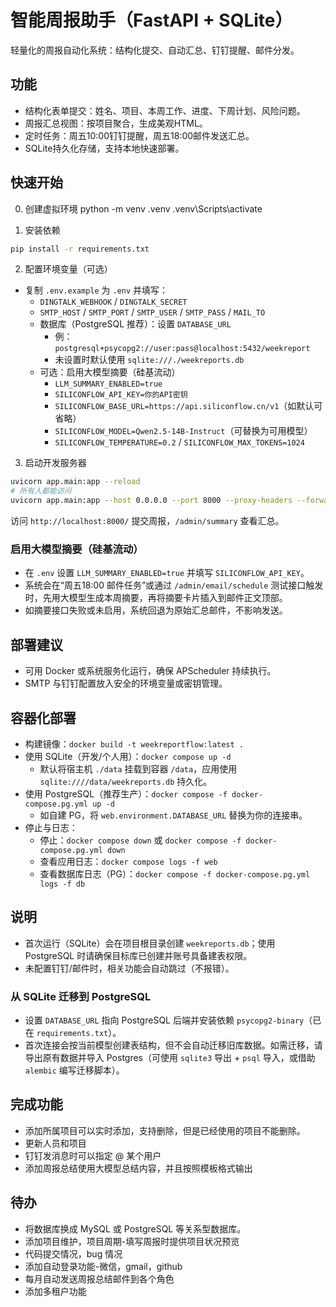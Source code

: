 # 智能周报助手（FastAPI + SQLite）

轻量化的周报自动化系统：结构化提交、自动汇总、钉钉提醒、邮件分发。

## 功能
- 结构化表单提交：姓名、项目、本周工作、进度、下周计划、风险问题。
- 周报汇总视图：按项目聚合，生成美观HTML。
- 定时任务：周五10:00钉钉提醒，周五18:00邮件发送汇总。
- SQLite持久化存储，支持本地快速部署。

## 快速开始
0) 创建虚拟环境
python -m venv .venv 
.venv\Scripts\activate

1) 安装依赖
```bash
pip install -r requirements.txt
```

2) 配置环境变量（可选）
- 复制 `.env.example` 为 `.env` 并填写：
  - `DINGTALK_WEBHOOK` / `DINGTALK_SECRET`
  - `SMTP_HOST` / `SMTP_PORT` / `SMTP_USER` / `SMTP_PASS` / `MAIL_TO`
  - 数据库（PostgreSQL 推荐）：设置 `DATABASE_URL`
    - 例：`postgresql+psycopg2://user:pass@localhost:5432/weekreport`
    - 未设置时默认使用 `sqlite:///./weekreports.db`
  - 可选：启用大模型摘要（硅基流动）
    - `LLM_SUMMARY_ENABLED=true`
    - `SILICONFLOW_API_KEY=你的API密钥`
    - `SILICONFLOW_BASE_URL=https://api.siliconflow.cn/v1`（如默认可省略）
    - `SILICONFLOW_MODEL=Qwen2.5-14B-Instruct`（可替换为可用模型）
    - `SILICONFLOW_TEMPERATURE=0.2` / `SILICONFLOW_MAX_TOKENS=1024`

3) 启动开发服务器
```bash
uvicorn app.main:app --reload
# 所有人都能访问
uvicorn app.main:app --host 0.0.0.0 --port 8000 --proxy-headers --forwarded-allow-ips='*'
```
访问 `http://localhost:8000/` 提交周报，`/admin/summary` 查看汇总。

### 启用大模型摘要（硅基流动）
- 在 `.env` 设置 `LLM_SUMMARY_ENABLED=true` 并填写 `SILICONFLOW_API_KEY`。
- 系统会在“周五18:00 邮件任务”或通过 `/admin/email/schedule` 测试接口触发时，先用大模型生成本周摘要，再将摘要卡片插入到邮件正文顶部。
- 如摘要接口失败或未启用，系统回退为原始汇总邮件，不影响发送。

## 部署建议
- 可用 Docker 或系统服务化运行，确保 APScheduler 持续执行。
- SMTP 与钉钉配置放入安全的环境变量或密钥管理。

## 容器化部署
- 构建镜像：`docker build -t weekreportflow:latest .`
- 使用 SQLite（开发/个人用）：`docker compose up -d`
  - 默认将宿主机 `./data` 挂载到容器 `/data`，应用使用 `sqlite:////data/weekreports.db` 持久化。
- 使用 PostgreSQL（推荐生产）：`docker compose -f docker-compose.pg.yml up -d`
  - 如自建 PG，将 `web.environment.DATABASE_URL` 替换为你的连接串。
- 停止与日志：
  - 停止：`docker compose down` 或 `docker compose -f docker-compose.pg.yml down`
  - 查看应用日志：`docker compose logs -f web`
  - 查看数据库日志（PG）：`docker compose -f docker-compose.pg.yml logs -f db`

## 说明
- 首次运行（SQLite）会在项目根目录创建 `weekreports.db`；使用 PostgreSQL 时请确保目标库已创建并账号具备建表权限。
- 未配置钉钉/邮件时，相关功能会自动跳过（不报错）。

### 从 SQLite 迁移到 PostgreSQL
- 设置 `DATABASE_URL` 指向 PostgreSQL 后端并安装依赖 `psycopg2-binary`（已在 `requirements.txt`）。
- 首次连接会按当前模型创建表结构，但不会自动迁移旧库数据。如需迁移，请导出原有数据并导入 Postgres（可使用 `sqlite3` 导出 + `psql` 导入，或借助 `alembic` 编写迁移脚本）。

## 完成功能
- 添加所属项目可以实时添加，支持删除，但是已经使用的项目不能删除。
- 更新人员和项目
- 钉钉发消息时可以指定 @ 某个用户
- 添加周报总结使用大模型总结内容，并且按照模板格式输出
## 待办
- 将数据库换成 MySQL 或 PostgreSQL 等关系型数据库。
- 添加项目维护，项目周期-填写周报时提供项目状况预览
- 代码提交情况，bug 情况
- 添加自动登录功能-微信，gmail，github
- 每月自动发送周报总结邮件到各个角色
- 添加多租户功能